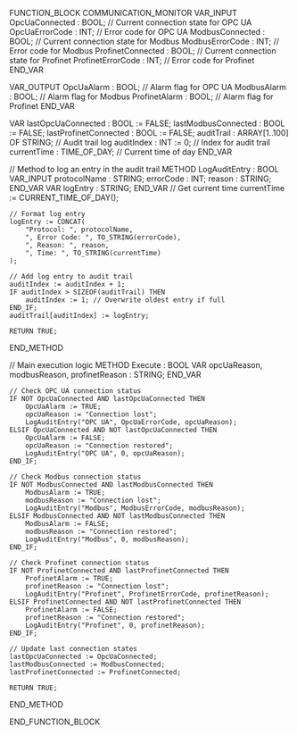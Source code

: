 FUNCTION_BLOCK COMMUNICATION_MONITOR
VAR_INPUT
    OpcUaConnected : BOOL;      // Current connection state for OPC UA
    OpcUaErrorCode : INT;         // Error code for OPC UA
    ModbusConnected : BOOL;       // Current connection state for Modbus
    ModbusErrorCode : INT;        // Error code for Modbus
    ProfinetConnected : BOOL;     // Current connection state for Profinet
    ProfinetErrorCode : INT;      // Error code for Profinet
END_VAR

VAR_OUTPUT
    OpcUaAlarm : BOOL;           // Alarm flag for OPC UA
    ModbusAlarm : BOOL;          // Alarm flag for Modbus
    ProfinetAlarm : BOOL;        // Alarm flag for Profinet
END_VAR

VAR
    lastOpcUaConnected : BOOL := FALSE;
    lastModbusConnected : BOOL := FALSE;
    lastProfinetConnected : BOOL := FALSE;
    auditTrail : ARRAY[1..100] OF STRING; // Audit trail log
    auditIndex : INT := 0;               // Index for audit trail
    currentTime : TIME_OF_DAY;             // Current time of day
END_VAR

// Method to log an entry in the audit trail
METHOD LogAuditEntry : BOOL
VAR_INPUT
    protocolName : STRING;
    errorCode : INT;
    reason : STRING;
END_VAR
VAR
    logEntry : STRING;
END_VAR
    // Get current time
    currentTime := CURRENT_TIME_OF_DAY();

    // Format log entry
    logEntry := CONCAT(
        "Protocol: ", protocolName,
        ", Error Code: ", TO_STRING(errorCode),
        ", Reason: ", reason,
        ", Time: ", TO_STRING(currentTime)
    );

    // Add log entry to audit trail
    auditIndex := auditIndex + 1;
    IF auditIndex > SIZEOF(auditTrail) THEN
        auditIndex := 1; // Overwrite oldest entry if full
    END_IF;
    auditTrail[auditIndex] := logEntry;

    RETURN TRUE;
END_METHOD

// Main execution logic
METHOD Execute : BOOL
VAR
    opcUaReason, modbusReason, profinetReason : STRING;
END_VAR

    // Check OPC UA connection status
    IF NOT OpcUaConnected AND lastOpcUaConnected THEN
        OpcUaAlarm := TRUE;
        opcUaReason := "Connection lost";
        LogAuditEntry("OPC UA", OpcUaErrorCode, opcUaReason);
    ELSIF OpcUaConnected AND NOT lastOpcUaConnected THEN
        OpcUaAlarm := FALSE;
        opcUaReason := "Connection restored";
        LogAuditEntry("OPC UA", 0, opcUaReason);
    END_IF;

    // Check Modbus connection status
    IF NOT ModbusConnected AND lastModbusConnected THEN
        ModbusAlarm := TRUE;
        modbusReason := "Connection lost";
        LogAuditEntry("Modbus", ModbusErrorCode, modbusReason);
    ELSIF ModbusConnected AND NOT lastModbusConnected THEN
        ModbusAlarm := FALSE;
        modbusReason := "Connection restored";
        LogAuditEntry("Modbus", 0, modbusReason);
    END_IF;

    // Check Profinet connection status
    IF NOT ProfinetConnected AND lastProfinetConnected THEN
        ProfinetAlarm := TRUE;
        profinetReason := "Connection lost";
        LogAuditEntry("Profinet", ProfinetErrorCode, profinetReason);
    ELSIF ProfinetConnected AND NOT lastProfinetConnected THEN
        ProfinetAlarm := FALSE;
        profinetReason := "Connection restored";
        LogAuditEntry("Profinet", 0, profinetReason);
    END_IF;

    // Update last connection states
    lastOpcUaConnected := OpcUaConnected;
    lastModbusConnected := ModbusConnected;
    lastProfinetConnected := ProfinetConnected;

    RETURN TRUE;
END_METHOD

END_FUNCTION_BLOCK

